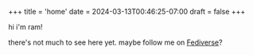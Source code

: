 +++
title = 'home'
date = 2024-03-13T00:46:25-07:00
draft = false
+++

hi i'm ram!

there's not much to see here yet. maybe follow me on [Fediverse](https://wetdry.world/@ramburger)?